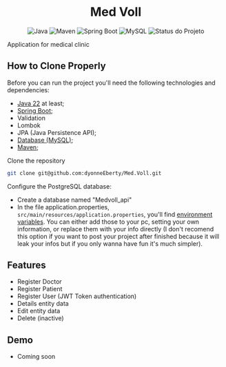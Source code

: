 <h1 align="center">Med Voll</h1>

<p align="center">
  <img alt="Java" src="https://img.shields.io/badge/Java-22+-blue.svg">
  <img alt="Maven" src="https://img.shields.io/badge/Maven-3.0-blue.svg">
  <img alt="Spring Boot" src="https://img.shields.io/badge/Spring%20Boot-3.3.0-brightgreen.svg">
  <img alt="MySQL" src="https://img.shields.io/badge/MySQL-16.3-blue.svg">
  <img alt="Status do Projeto" src="https://img.shields.io/badge/status-Build-green">
</p>

<p align="justify"> Application for medical clinic </p>

## How to Clone Properly
Before you can run the project you'll need the following technologies and dependencies:
  - [Java 22](https://www.java.com/pt-BR/download/) at least;
  - [Spring Boot](https://start.spring.io/);
  - Validation
  - Lombok
  - JPA (Java Persistence API);
  - [Database (MySQL)](https://www.mysql.com/downloads/);
  - [Maven](https://maven.apache.org/download.cgi);
    
Clone the repository
    
  ```bash
  git clone git@github.com:dyonneEberty/Med.Voll.git
  ```

Configure the PostgreSQL database:
   - Create a database named "Medvoll_api"
   - In the file application.properties, `src/main/resources/application.properties`, you'll find [environment variables](https://vercel.com/docs/projects/environment-variables). You can either add those to your pc, setting your own information, or replace them with your info directly (I don't recomend this option if you want to post your project after finished because it will leak your infos but if you only wanna have fun it's much simpler). 

## Features
  - Register Doctor 
  - Register Patient
  - Register User (JWT Token authentication)
  - Details entity data
  - Edit entity data
  - Delete (inactive)

## Demo
- Coming soon




